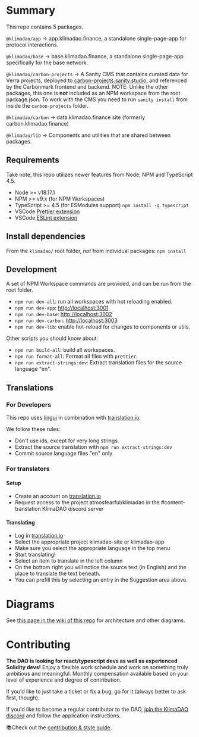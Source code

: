 # Summary

This repo contains 5 packages.

`@klimadao/app` -> app.klimadao.finance, a standalone single-page-app for protocol interactions.

`@klimadao/base` -> base.klimadao.finance, a standalone single-page-app specifically for the base network.

`@klimadao/carbon-projects` -> A Sanity CMS that contains curated data for Verra projects, deployed to [carbon-projects.sanity.studio](https://carbon-projects.sanity.studio/), and referenced by the Carbonmark frontend and backend. NOTE: Unlike the other packages, this one is **not** included as an NPM workspace from the root package.json. To work with the CMS you need to run `sanity install` from inside the `carbon-projects` folder.

`@klimadao/carbon` -> data.klimadao.finance site (formerly carbon.klimadao.finance)

`@klimadao/lib` -> Components and utilities that are shared between packages.

## Requirements

Take note, this repo utilizes newer features from Node, NPM and TypeScript 4.5.

- Node >= v18.17.1
- NPM >= v9.x (for NPM Workspaces)
- TypeScript >= 4.5 (for ESModules support) `npm install -g typescript`
- VSCode [Prettier extension](https://marketplace.visualstudio.com/items?itemName=esbenp.prettier-vscode)
- VSCode [ESLint extension](https://marketplace.visualstudio.com/items?itemName=dbaeumer.vscode-eslint)

## Install dependencies

From the `klimadao/` root folder, _not_ from individual packages:
`npm install`

## Development

A set of NPM Workspace commands are provided, and can be run from the root folder.

- `npm run dev-all`: run all workspaces with hot reloading enabled.
- `npm run dev-app`: [http://localhost:3001](http://localhost:3001)
- `npm run dev-base`: [http://localhost:3002](http://localhost:3002)
- `npm run dev-carbon`: [http://localhost:3003](http://localhost:3003)
- `npm run dev-lib`: enable hot-reload for changes to components or utils.

Other scripts you should know about:

- `npm run build-all`: build all workspaces.
- `npm run format-all`: Format all files with `prettier`.
- `npm run extract-strings:dev`: Extract translation files for the source language "en".

## Translations

### For Developers

This repo uses [lingui](https://lingui.js.org/tutorials/react.html) in combination with [translation.io](https://translation.io).

We follow these rules:

- Don't use ids, except for very long strings.
- Extract the source translation with `npm run extract-strings:dev`
- Commit source language files "en" only

### For translators

#### Setup

- Create an account on [translation.io](https://translation.io)
- Request access to the project atmosfearful/klimadao in the #content-translation KlimaDAO discord server

#### Translating

- Log in [translation.io](https://translation.io)
- Select the appropriate project klimadao-site or klimadao-app
- Make sure you select the appropriate language in the top menu
- Start translating!
- Select an item to translate in the left column
- On the bottom right you will notice the source text (in English) and the place to translate the text beneath.
- You can prefill this by selecting an entry in the Suggestion area above.

# Diagrams

See [this page in the wiki of this repo](https://github.com/KlimaDAO/klimadao/wiki/Diagrams) for architecture and other diagrams.

# Contributing

**The DAO is looking for react/typescript devs as well as experienced Solidity devs!** Enjoy a flexible work schedule and work on something truly ambitious and meaningful. Monthly compensation available based on your level of experience and degree of contribution.

If you'd like to just take a ticket or fix a bug, go for it (always better to ask first, though).

If you'd like to become a regular contributor to the DAO, [join the KlimaDAO discord](https://discord.com/invite/klimadao) and follow the application instructions.

📚Check out the [contribution & style guide](https://github.com/KlimaDAO/klimadao/wiki).
